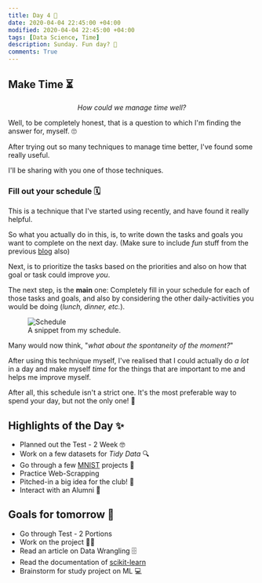 ```yaml
---
title: Day 4 🦉
date: 2020-04-04 22:45:00 +04:00
modified: 2020-04-04 22:45:00 +04:00
tags: [Data Science, Time]
description: Sunday. Fun day? 🤖
comments: True
---
```


## Make Time ⏳

<p align="center">
  <em>How could we manage time well?</em>
</p>  


Well, to be completely honest, that is a question to which I'm finding the answer for, myself. 🙄

After trying out so many techniques to manage time better, I've found some really useful. 

I'll be sharing with you one of those techniques. 

### Fill out your schedule 🗓

This is a technique that I've started using recently, and have found it really helpful. 

So what you actually do in this, is, to write down the tasks and goals you want to complete on the next day. (Make sure to include *fun* stuff from the previous [blog](https://abxhr-learning.vercel.app/Day-3/) also)

Next, is to prioritize the tasks based on the priorities and also on how that goal or task could improve *you*.

The next step, is the **main** one: Completely fill in your schedule for each of those tasks and goals, and also by considering the other daily-activities you would be doing (*lunch, dinner, etc.*).

<figure>
<img src="/2020-04-04/snippet.JPG" alt="Schedule">
<figcaption>A snippet from my schedule.</figcaption>
</figure> 

Many would now think, "*what about the spontaneity of the moment?*"

After using this technique myself, I've realised that I could actually do *a lot* in a day and make myself *time* for the things that are important to me and helps me improve myself.

After all, this schedule isn't a strict one. It's the most preferable way to spend your day, but not the only one! 🙌
  
## Highlights of the Day ✨
- Planned out the Test - 2 Week 🤓
- Work on a few datasets for *Tidy Data* 🔍
- Go through a few [MNIST](https://en.wikipedia.org/wiki/MNIST_database) projects :1234:
- Practice Web-Scrapping
- Pitched-in a big idea for the club! 💯
- Interact with an Alumni 🤝

## Goals for tomorrow 📝
- Go through Test - 2 Portions 
- Work on the project 👨‍💻
- Read an article on Data Wrangling 🗄
- Read the documentation of [scikit-learn](https://scikit-learn.org/)
- Brainstorm for study project on ML 💻
